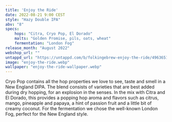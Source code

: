 ```yaml
---
title: 'Enjoy the Ride'
date: 2022-08-21 9:00 CEST
style: "Hazy Double IPA"
abv: "8"
specs:
    hops: "Citra, Cryo Pop, El Dorado"
    malts: "Golden Promise, pils, oats, wheat"
    fermentation: "London Fog"
release_month: "August 2022"
webshop_url: ""
untappd_url: "https://untappd.com/b/folkingebrew-enjoy-the-ride/4963651"
image: "enjoy-the-ride.webp"
wallpaper: "enjoy-the-ride-wallpaper.webp"
---
```


Cryo Pop contains all the hop properties we love to see, taste and smell in a New England DIPA. The blend consists of varieties that are best added during dry hopping, for an explosion in the senses. In the mix with Citra and El Dorado, this provides a popping hop aroma and flavors such as citrus, mango, pineapple and papaya, a hint of passion fruit and a little bit of creamy coconut. For the fermentation we chose the well-known London Fog, perfect for the New England style.